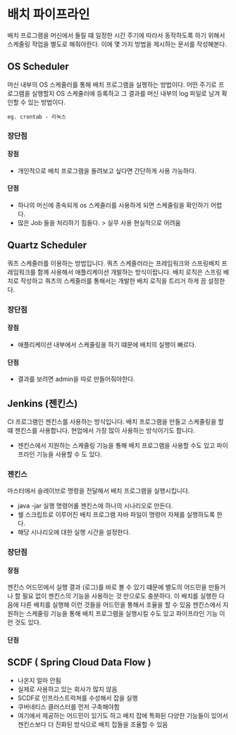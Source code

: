 # 배치 파이프라인
배치 프로그램을 머신에서 돌릴 떄 일정한 시간 주기에 따라서 동작하도록 하기 위해서 스케줄링 작업을 별도로 해줘야한다. 이에 몇 가지 방법을 제시하는 문서를 작성해본다.

## OS Scheduler
머신 내부의 OS 스케줄러를 통해 배치 프로그램을 실행하는 방법이다. 어떤 주기로 프로그램을 실행할지 OS 스케줄러에 등록하고 그 결과를 머신 내부의 log 파일로 남겨 확인할 수 있는 방법이다.
```
eg. crontab - 리눅스
```
### 장단점
#### 장점
* 개인적으로 배치 프로그램을 돌려보고 싶다면 간단하게 사용 가능하다.
#### 단점
* 하나의 머신에 종속되게 os 스케줄러를 사용하게 되면 스케줄링을 확인하기 어렵다.
* 많은 Job 들을 처리하기 힘들다. > 실무 사용 현실적으로 어려움

## Quartz Scheduler
쿼츠 스케줄러를 이용하는 방법입니다. 쿼츠 스케줄러라는 프레임워크와 스프링배치 프레임워크를 함께 사용해서 애플리케이션 개발하는 방식이랍니다. 배치 로직은 스프링 배치로 작성하고 쿼츠의 스케줄러를 통해서는 개발한 배치 로직을 트리거 하게 끔 설정한다.

### 장단점
#### 장점
* 애플리케이션 내부에서 스케줄링을 하기 떄문에 배치의 실행이 빠르다.
#### 단점
* 결과를 보려면 admin을 따로 만들어줘야한다.

## Jenkins (젠킨스)
CI 프로그램인 젠킨스를 사용하는 방식입니다. 배치 프로그램을 만들고 스케줄링을 할 떄 젠킨스를 사용합니다. 현업에서 가장 많이 사용하는 방식이기도 합니다.
* 젠킨스에서 지원하는 스케줄링 기능을 통해 배치 프로그램을 사용할 수도 있고 파이프라인 기능을 사용할 수 도 있다.
### 젠킨스
마스터에서 슬레이브로 명령을 전달해서 배치 프로그램을 실행시킵니다.
- java -jar 실행 명령어롤 젠킨스에 하나의 시나리오로 만든다.
- 쉘 스크립트로 이루어진 배치 프로그램 자바 파일이 명령어 자체를 실행하도록 한다.
- 해당 시나리오에 대한 실행 시간을 설정한다.
### 장단점
#### 장점
젠킨스 어드민에서 실행 결과 (로그)를 바로 볼 수 있기 떄문에 별도의 어드민을 만들거나 할 필요 없이 젠킨스의 기능을 사용하는 것 만으로도 충분하다.
이 배치를 실행한 다음에 다른 배치를 실행해 이런 것들을 어드민을 통해서 조율을 할 수 있음
젠킨스에서 지원하는 스케줄링 기능을 통해 배치 프로그램을 실행시킬 수도 있고 파이프라인 기능 이런 것도 있다. 
#### 단점




## SCDF ( Spring Cloud Data Flow )
- 나온지 얼마 안됨
- 실제로 사용하고 있는 회사가 많지 않음
- SCDF로 인프라스트럭쳐를 수성해서 잡을 실행
- 쿠버네티스 클러스터를 먼저 구축해야함
- 여기에서 제공하는 어드민이 있기도 하고 배치 잡에 특화된 다양한 기능들이 있어서 젠킨스보다 더 진화된 방식으로 배치 잡들을 조율할 수 있음